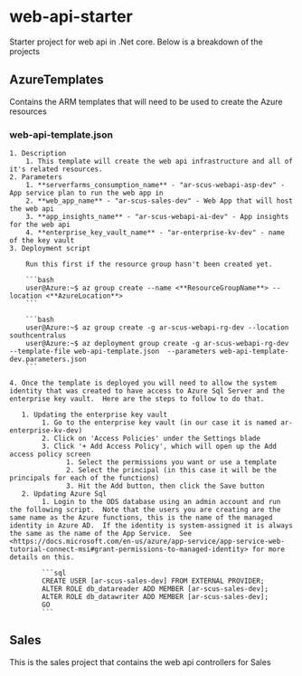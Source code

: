 # web-api-starter

Starter project for web api in .Net core. Below is a breakdown of the projects

## AzureTemplates

Contains the ARM templates that will need to be used to create the Azure resources

### web-api-template.json

    1. Description
        1. This template will create the web api infrastructure and all of it's related resources.
    2. Parameters
        1. **serverfarms_consumption_name** - "ar-scus-webapi-asp-dev" - App service plan to run the web app in
        2. **web_app_name** - "ar-scus-sales-dev" - Web App that will host the web api
        3. **app_insights_name** - "ar-scus-webapi-ai-dev" - App insights for the web api
        4. **enterprise_key_vault_name** - "ar-enterprise-kv-dev" - name of the key vault
    3. Deployment script

        Run this first if the resource group hasn't been created yet.

        ```bash
        user@Azure:~$ az group create --name <**ResourceGroupName**> --location <**AzureLocation**>
        ```

        ```bash
        user@Azure:~$ az group create -g ar-scus-webapi-rg-dev --location southcentralus
        user@Azure:~$ az deployment group create -g ar-scus-webapi-rg-dev --template-file web-api-template.json  --parameters web-api-template-dev.parameters.json
        ```

    4. Once the template is deployed you will need to allow the system identity that was created to have access to Azure Sql Server and the enterprise key vault.  Here are the steps to follow to do that.

       1. Updating the enterprise key vault
            1. Go to the enterprise key vault (in our case it is named ar-enterprise-kv-dev)
            2. Click on 'Access Policies' under the Settings blade
            3. Click '+ Add Access Policy', which will open up the Add access policy screen
                  1. Select the permissions you want or use a template
                  2. Select the principal (in this case it will be the principals for each of the functions)
                  3. Hit the Add button, then click the Save button
       2. Updating Azure Sql
            1. Login to the ODS database using an admin account and run the following script.  Note that the users you are creating are the same name as the Azure functions, this is the name of the managed identity in Azure AD.  If the identity is system-assigned it is always the same as the name of the App Service.  See <https://docs.microsoft.com/en-us/azure/app-service/app-service-web-tutorial-connect-msi#grant-permissions-to-managed-identity> for more details on this.
            
            ```sql
            CREATE USER [ar-scus-sales-dev] FROM EXTERNAL PROVIDER;
            ALTER ROLE db_datareader ADD MEMBER [ar-scus-sales-dev];
            ALTER ROLE db_datawriter ADD MEMBER [ar-scus-sales-dev];
            GO
            ```

## Sales

This is the sales project that contains the web api controllers for Sales
